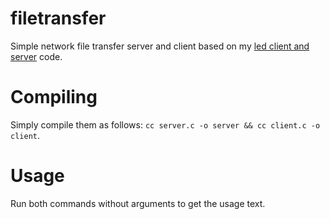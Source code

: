 # filetransfer
Simple network file transfer server and client based on my [led client and server](https://github.com/duckyondiscord/led-server) code.

# Compiling
Simply compile them as follows: `cc server.c -o server && cc client.c -o client`.

# Usage

Run both commands without arguments to get the usage text.
